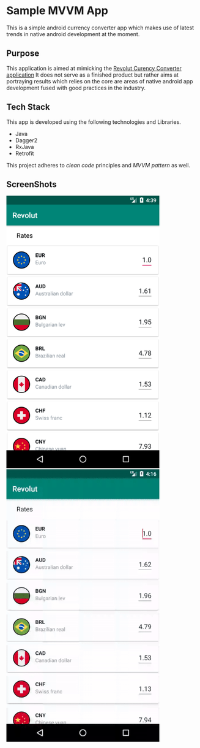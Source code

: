 # Sample MVVM App

This is a simple android currency converter app which makes use of latest
trends in native android development at the moment. 

## Purpose

This application is aimed at mimicking the [Revolut Curency Converter application](https://www.revolut.com/)
It does not serve as a finished product but rather aims at portraying results which relies on the core
are areas of native android app development fused with good practices in the industry.  

## Tech Stack
This app is developed using the following technologies and Libraries.

* Java
* Dagger2
* RxJava
* Retrofit

This project adheres to *clean code* principles and *MVVM pattern* as well.

## ScreenShots

![Main Screen](main_screen.png "main screen")   ![partial view](gif_working.gif "currency conversion")


